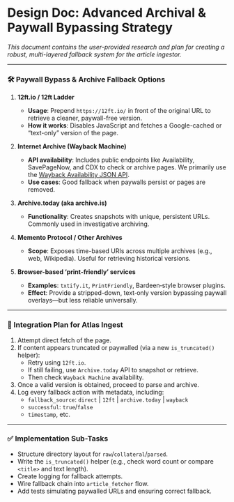 # Design Doc: Advanced Archival & Paywall Bypassing Strategy

*This document contains the user-provided research and plan for creating a robust, multi-layered fallback system for the article ingestor.*

---

### 🛠️ Paywall Bypass & Archive Fallback Options

1.  **12ft.io / 12ft Ladder**
    *   **Usage**: Prepend `https://12ft.io/` in front of the original URL to retrieve a cleaner, paywall-free version.
    *   **How it works**: Disables JavaScript and fetches a Google-cached or “text-only” version of the page.

2.  **Internet Archive (Wayback Machine)**
    *   **API availability**: Includes public endpoints like Availability, SavePageNow, and CDX to check or archive pages. We primarily use the [Wayback Availability JSON API](https://archive.org/help/wayback_api.php).
    *   **Use cases**: Good fallback when paywalls persist or pages are removed.

3.  **Archive.today (aka archive.is)**
    *   **Functionality**: Creates snapshots with unique, persistent URLs. Commonly used in investigative archiving.

4.  **Memento Protocol / Other Archives**
    *   **Scope**: Exposes time-based URIs across multiple archives (e.g., web, Wikipedia). Useful for retrieving historical versions.

5.  **Browser-based ‘print-friendly’ services**
    *   **Examples**: `txtify.it`, `PrintFriendly`, Bardeen‑style browser plugins.
    *   **Effect**: Provide a stripped-down, text‑only version bypassing paywall overlays—but less reliable universally.

---

### 🧠 Integration Plan for Atlas Ingest

1.  Attempt direct fetch of the page.
2.  If content appears truncated or paywalled (via a new `is_truncated()` helper):
    *   Retry using `12ft.io`.
    *   If still failing, use `Archive.today` API to snapshot or retrieve.
    *   Then check `Wayback Machine` availability.
3.  Once a valid version is obtained, proceed to parse and archive.
4.  Log every fallback action with metadata, including:
    *   `fallback_source`: `direct` | `12ft` | `archive.today` | `wayback`
    *   `successful`: `true`/`false`
    *   `timestamp`, etc.

---

### ✅ Implementation Sub-Tasks

*   Structure directory layout for `raw`/`collateral`/`parsed`.
*   Write the `is_truncated()` helper (e.g., check word count or compare `<title>` and text length).
*   Create logging for fallback attempts.
*   Wire fallback chain into `article_fetcher` flow.
*   Add tests simulating paywalled URLs and ensuring correct fallback.